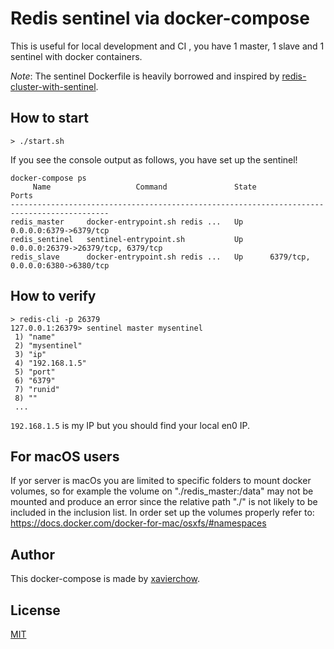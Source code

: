 # Redis sentinel via docker-compose

This is useful for local development and CI , you have 1 master, 1 slave and 1 sentinel with docker containers.

*Note*: The sentinel Dockerfile is heavily borrowed and inspired by [redis-cluster-with-sentinel](https://github.com/mustafaileri/redis-cluster-with-sentinel).


## How to start

```
> ./start.sh
```

If you see the console output as follows, you have set up the sentinel!

```
docker-compose ps
     Name                   Command               State                 Ports
--------------------------------------------------------------------------------------------
redis_master     docker-entrypoint.sh redis ...   Up      0.0.0.0:6379->6379/tcp
redis_sentinel   sentinel-entrypoint.sh           Up      0.0.0.0:26379->26379/tcp, 6379/tcp
redis_slave      docker-entrypoint.sh redis ...   Up      6379/tcp, 0.0.0.0:6380->6380/tcp

```

## How to verify

```
> redis-cli -p 26379
127.0.0.1:26379> sentinel master mysentinel
 1) "name"
 2) "mysentinel"
 3) "ip"
 4) "192.168.1.5"
 5) "port"
 6) "6379"
 7) "runid"
 8) ""
 ...
```

`192.168.1.5` is my IP but you should find your local en0 IP.

## For macOS users
If yor server is macOs you are limited to specific folders to mount docker volumes, so for example
the volume on "./redis_master:/data" may not be mounted and produce an error since the relative path "./" is not likely to be included in the inclusion list.
In order set up the volumes properly refer to:
https://docs.docker.com/docker-for-mac/osxfs/#namespaces

## Author
This docker-compose is made by [xavierchow](https://github.com/xavierchow/docker-redis-sentinel).

## License

[MIT](./LICENSE)
